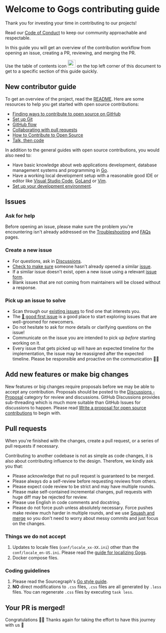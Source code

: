 # Welcome to Gogs contributing guide

Thank you for investing your time in contributing to our projects!

Read our [Code of Conduct](https://go.dev/conduct) to keep our community approachable and respectable.

In this guide you will get an overview of the contribution workflow from opening an issue, creating a PR, reviewing, and merging the PR.

Use the table of contents icon <img src="https://github.com/github/docs/raw/50561895328b8f369694973252127b7d93899d83/assets/images/table-of-contents.png" width="25" height="25" /> on the top left corner of this document to get to a specific section of this guide quickly.

## New contributor guide

To get an overview of the project, read the [README](/README.md). Here are some resources to help you get started with open source contributions:

- [Finding ways to contribute to open source on GitHub](https://docs.github.com/en/get-started/exploring-projects-on-github/finding-ways-to-contribute-to-open-source-on-github)
- [Set up Git](https://docs.github.com/en/get-started/quickstart/set-up-git)
- [GitHub flow](https://docs.github.com/en/get-started/quickstart/github-flow)
- [Collaborating with pull requests](https://docs.github.com/en/github/collaborating-with-pull-requests)
- [How to Contribute to Open Source](https://opensource.guide/how-to-contribute/)
- [Talk, then code](https://www.craft.do/s/kyHVs6OoE4Dj5V)

In addition to the general guides with open source contributions, you would also need to:

- Have basic knowledge about web applications development, database management systems and programming in [Go](https://go.dev/).
- Have a working local development setup with a reasonable good IDE or editor like [Visual Studio Code](https://code.visualstudio.com/docs/languages/go), [GoLand](https://www.jetbrains.com/go/) or [Vim](https://github.com/fatih/vim-go).
- [Set up your development environment](/docs/dev/local_development.md).

## Issues

### Ask for help

Before opening an issue, please make sure the problem you're encountering isn't already addressed on the [Troubleshooting](https://gogs.io/docs/intro/troubleshooting.html) and [FAQs](https://gogs.io/docs/intro/faqs.html) pages.

### Create a new issue

- For questions, ask in [Discussions](https://github.com/gogs/gogs/discussions).
- [Check to make sure](https://docs.github.com/en/github/searching-for-information-on-github/searching-on-github/searching-issues-and-pull-requests#search-by-the-title-body-or-comments) someone hasn't already opened a similar [issue](https://github.com/gogs/gogs/issues).
- If a similar issue doesn't exist, open a new issue using a relevant [issue form](https://github.com/gogs/gogs/issues/new/choose).
- Blank issues that are not coming from maintainers will be closed without a response.

### Pick up an issue to solve

- Scan through our [existing issues](https://github.com/gogs/gogs/issues) to find one that interests you.
- The [👋 good first issue](https://github.com/gogs/gogs/issues?q=is%3Aissue+is%3Aopen+label%3A%22%F0%9F%91%8B+good+first+issue%22) is a good place to start exploring issues that are well-groomed for newcomers.
- Do not hesitate to ask for more details or clarifying questions on the issue!
- Communicate on the issue you are intended to pick up _before_ starting working on it.
- Every issue that gets picked up will have an expected timeline for the implementation, the issue may be reassigned after the expected timeline. Please be responsible and proactive on the communication 🙇‍♂️

## Add new features or make big changes

New features or big changes require proposals before we may be able to accept any contribution. Proposals should be posted to the [Discussions - Proposal](https://github.com/gogs/gogs/discussions/categories/proposal) category for review and discussions. GitHub Discussions provides sub-threading which is much more suitable than GitHub Issues for discussions to happen. Please read [Write a proposal for open source contributions](https://unknwon.io/posts/220210-write-a-proposal-for-open-source-contributions/) to begin with.

## Pull requests

When you're finished with the changes, create a pull request, or a series of pull requests if necessary.

Contributing to another codebase is not as simple as code changes, it is also about contributing influence to the design. Therefore, we kindly ask you that:

- Please acknowledge that no pull request is guaranteed to be merged.
- Please always do a self-review before requesting reviews from others.
- Please expect code review to be strict and may have multiple rounds.
- Please make self-contained incremental changes, pull requests with huge diff may be rejected for review.
- Please use English in code comments and docstring.
- Please do not force push unless absolutely necessary. Force pushes make review much harder in multiple rounds, and we use [Squash and merge](https://docs.github.com/en/pull-requests/collaborating-with-pull-requests/incorporating-changes-from-a-pull-request/about-pull-request-merges#squash-and-merge-your-pull-request-commits) so you don't need to worry about messy commits and just focus on the changes.

### Things we do not accept

1. Updates to locale files (`conf/locale_xx-XX.ini`) other than the `conf/locale_en-US.ini`. Please read the [guide for localizing Gogs](https://gogs.io/docs/features/i18n).
1. Docker compose files.

### Coding guidelines

1. Please read the Sourcegraph's [Go style guide](https://docs.sourcegraph.com/dev/background-information/languages/go).
1. **NO** direct modifications to `.css` files, `.css` files are all generated by `.less` files. You can regenerate `.css` files by executing `task less`.

## Your PR is merged!

Congratulations 🎉🎉 Thanks again for taking the effort to have this journey with us 🌟
